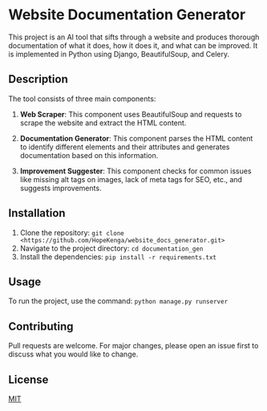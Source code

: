 # Website Documentation Generator

This project is an AI tool that sifts through a website and produces thorough documentation of what it does, how it does it, and what can be improved. It is implemented in Python using Django, BeautifulSoup, and Celery.

## Description

The tool consists of three main components:

1. **Web Scraper**: This component uses BeautifulSoup and requests to scrape the website and extract the HTML content.

2. **Documentation Generator**: This component parses the HTML content to identify different elements and their attributes and generates documentation based on this information.

3. **Improvement Suggester**: This component checks for common issues like missing alt tags on images, lack of meta tags for SEO, etc., and suggests improvements.

## Installation

1. Clone the repository: `git clone <https://github.com/HopeKenga/website_docs_generator.git>`
2. Navigate to the project directory: `cd documentation_gen`
3. Install the dependencies: `pip install -r requirements.txt`

## Usage

To run the project, use the command: `python manage.py runserver`

## Contributing

Pull requests are welcome. For major changes, please open an issue first to discuss what you would like to change.

## License

[MIT](https://choosealicense.com/licenses/mit/)
